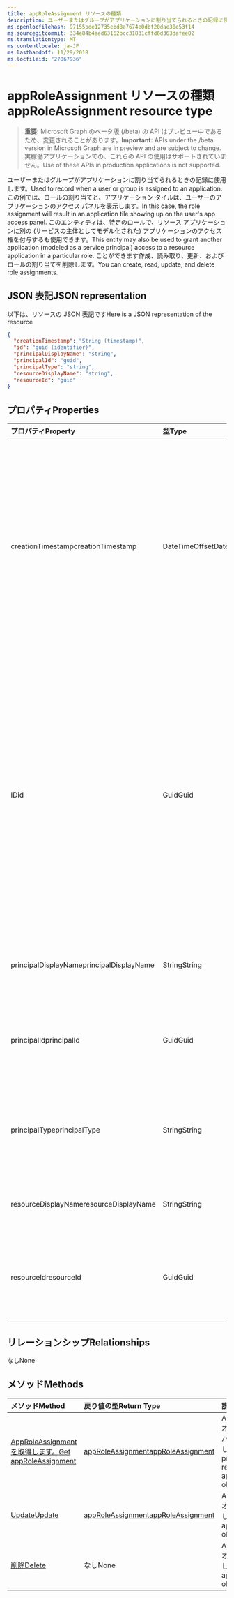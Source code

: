 ```yaml
---
title: appRoleAssignment リソースの種類
description: ユーザーまたはグループがアプリケーションに割り当てられるときの記録に使用します。 この例では、ロールの割り当てと、アプリケーション タイルは、ユーザーのアプリケーションのアクセス パネルを表示します。 このエンティティは、特定のロールで、リソース アプリケーションに別の (サービスの主体としてモデル化された) アプリケーションのアクセス権を付与するも使用できます。 ことができます作成、読み取り、更新、およびロールの割り当てを削除します。
ms.openlocfilehash: 97155bde12735ebd8a7674e0dbf20dae30e53f14
ms.sourcegitcommit: 334e84b4aed63162bcc31831cffd6d363dafee02
ms.translationtype: MT
ms.contentlocale: ja-JP
ms.lasthandoff: 11/29/2018
ms.locfileid: "27067936"
---
```

# <a name="approleassignment-resource-type"></a><span data-ttu-id="8f468-106">appRoleAssignment リソースの種類</span><span class="sxs-lookup"><span data-stu-id="8f468-106">appRoleAssignment resource type</span></span>

> <span data-ttu-id="8f468-107">**重要:** Microsoft Graph のベータ版 (/beta) の API はプレビュー中であるため、変更されることがあります。</span><span class="sxs-lookup"><span data-stu-id="8f468-107">**Important:** APIs under the /beta version in Microsoft Graph are in preview and are subject to change.</span></span> <span data-ttu-id="8f468-108">実稼働アプリケーションでの、これらの API の使用はサポートされていません。</span><span class="sxs-lookup"><span data-stu-id="8f468-108">Use of these APIs in production applications is not supported.</span></span>

<span data-ttu-id="8f468-109">ユーザーまたはグループがアプリケーションに割り当てられるときの記録に使用します。</span><span class="sxs-lookup"><span data-stu-id="8f468-109">Used to record when a user or group is assigned to an application.</span></span> <span data-ttu-id="8f468-110">この例では、ロールの割り当てと、アプリケーション タイルは、ユーザーのアプリケーションのアクセス パネルを表示します。</span><span class="sxs-lookup"><span data-stu-id="8f468-110">In this case, the role assignment will result in an application tile showing up on the user's app access panel.</span></span> <span data-ttu-id="8f468-111">このエンティティは、特定のロールで、リソース アプリケーションに別の (サービスの主体としてモデル化された) アプリケーションのアクセス権を付与するも使用できます。</span><span class="sxs-lookup"><span data-stu-id="8f468-111">This entity may also be used to grant another application (modeled as a service principal) access to a resource application in a particular role.</span></span> <span data-ttu-id="8f468-112">ことができます作成、読み取り、更新、およびロールの割り当てを削除します。</span><span class="sxs-lookup"><span data-stu-id="8f468-112">You can create, read, update, and delete role assignments.</span></span>


## <a name="json-representation"></a><span data-ttu-id="8f468-113">JSON 表記</span><span class="sxs-lookup"><span data-stu-id="8f468-113">JSON representation</span></span>

<span data-ttu-id="8f468-114">以下は、リソースの JSON 表記です</span><span class="sxs-lookup"><span data-stu-id="8f468-114">Here is a JSON representation of the resource</span></span>

<!-- {
  "blockType": "resource",
  "optionalProperties": [

  ],
  "@odata.type": "microsoft.graph.approleassignment"
}-->

```json
{
  "creationTimestamp": "String (timestamp)",
  "id": "guid (identifier)",
  "principalDisplayName": "string",
  "principalId": "guid",
  "principalType": "string",
  "resourceDisplayName": "string",
  "resourceId": "guid"
}

```
## <a name="properties"></a><span data-ttu-id="8f468-115">プロパティ</span><span class="sxs-lookup"><span data-stu-id="8f468-115">Properties</span></span>
| <span data-ttu-id="8f468-116">プロパティ</span><span class="sxs-lookup"><span data-stu-id="8f468-116">Property</span></span>     | <span data-ttu-id="8f468-117">型</span><span class="sxs-lookup"><span data-stu-id="8f468-117">Type</span></span>   |<span data-ttu-id="8f468-118">説明</span><span class="sxs-lookup"><span data-stu-id="8f468-118">Description</span></span>|
|:---------------|:--------|:----------|
|<span data-ttu-id="8f468-119">creationTimestamp</span><span class="sxs-lookup"><span data-stu-id="8f468-119">creationTimestamp</span></span>|<span data-ttu-id="8f468-120">DateTimeOffset</span><span class="sxs-lookup"><span data-stu-id="8f468-120">DateTimeOffset</span></span>|<span data-ttu-id="8f468-121">交付が作成された時刻。Timestamp 型は、ISO 8601 形式を使用して日付と時刻の情報を表し、UTC 時間に常に。</span><span class="sxs-lookup"><span data-stu-id="8f468-121">The time when the grant was created.The Timestamp type represents date and time information using ISO 8601 format and is always in UTC time.</span></span> <span data-ttu-id="8f468-122">たとえば、2014 年 1 月 1 日午前 0 時 (UTC) は、次のようになります。`'2014-01-01T00:00:00Z'`</span><span class="sxs-lookup"><span data-stu-id="8f468-122">For example, midnight UTC on Jan 1, 2014 would look like this: `'2014-01-01T00:00:00Z'`</span></span>|
|<span data-ttu-id="8f468-123">ID</span><span class="sxs-lookup"><span data-stu-id="8f468-123">id</span></span>|<span data-ttu-id="8f468-124">Guid</span><span class="sxs-lookup"><span data-stu-id="8f468-124">Guid</span></span>|<span data-ttu-id="8f468-125">プリンシパルに割り当てられたロールの id です。</span><span class="sxs-lookup"><span data-stu-id="8f468-125">The role id that was assigned to the principal.</span></span>  <span data-ttu-id="8f468-126">この役割は、 **appRoles**プロパティにターゲットのリソース アプリケーション**引数 resourceId**で宣言されなければなりません。</span><span class="sxs-lookup"><span data-stu-id="8f468-126">This role must be declared by the target resource application **resourceId** in its **appRoles** property.</span></span> <span data-ttu-id="8f468-127">リソースですべてのアクセス許可が宣言されていない場合は、デフォルトの id (GUID は 0) を指定してください。</span><span class="sxs-lookup"><span data-stu-id="8f468-127">Where the resource does not declare any permissions, a default id (zero GUID) must be specified.</span></span> <span data-ttu-id="8f468-128">キー。</span><span class="sxs-lookup"><span data-stu-id="8f468-128">Key.</span></span> <span data-ttu-id="8f468-129">null 許容ではありません。</span><span class="sxs-lookup"><span data-stu-id="8f468-129">Not nullable.</span></span> |
|<span data-ttu-id="8f468-130">principalDisplayName</span><span class="sxs-lookup"><span data-stu-id="8f468-130">principalDisplayName</span></span>|<span data-ttu-id="8f468-131">String</span><span class="sxs-lookup"><span data-stu-id="8f468-131">String</span></span>|<span data-ttu-id="8f468-132">アクセス権を与えられたプリンシパルの表示名。</span><span class="sxs-lookup"><span data-stu-id="8f468-132">The display name of the principal that was granted the access.</span></span>|
|<span data-ttu-id="8f468-133">principalId</span><span class="sxs-lookup"><span data-stu-id="8f468-133">principalId</span></span>|<span data-ttu-id="8f468-134">Guid</span><span class="sxs-lookup"><span data-stu-id="8f468-134">Guid</span></span>|<span data-ttu-id="8f468-135">アクセスを付与されているプリンシパルの一意の識別子 (**id**) です。</span><span class="sxs-lookup"><span data-stu-id="8f468-135">The unique identifier (**id**) for the principal being granted the access.</span></span> <span data-ttu-id="8f468-136">必要なを作成します。</span><span class="sxs-lookup"><span data-stu-id="8f468-136">Required on create.</span></span>            |
|<span data-ttu-id="8f468-137">principalType</span><span class="sxs-lookup"><span data-stu-id="8f468-137">principalType</span></span>|<span data-ttu-id="8f468-138">String</span><span class="sxs-lookup"><span data-stu-id="8f468-138">String</span></span>|<span data-ttu-id="8f468-139">プリンシパルの種類。</span><span class="sxs-lookup"><span data-stu-id="8f468-139">The type of principal.</span></span>  <span data-ttu-id="8f468-140">「ユーザー」、「グループ」または"ServicePrincipal"指定できます。</span><span class="sxs-lookup"><span data-stu-id="8f468-140">This can either be "User", "Group" or "ServicePrincipal".</span></span>|
|<span data-ttu-id="8f468-141">resourceDisplayName</span><span class="sxs-lookup"><span data-stu-id="8f468-141">resourceDisplayName</span></span>|<span data-ttu-id="8f468-142">String</span><span class="sxs-lookup"><span data-stu-id="8f468-142">String</span></span>|<span data-ttu-id="8f468-143">割り当てが作成するリソースの表示名。</span><span class="sxs-lookup"><span data-stu-id="8f468-143">The display name of the resource to which the assignment was made.</span></span>|
|<span data-ttu-id="8f468-144">resourceId</span><span class="sxs-lookup"><span data-stu-id="8f468-144">resourceId</span></span>|<span data-ttu-id="8f468-145">Guid</span><span class="sxs-lookup"><span data-stu-id="8f468-145">Guid</span></span>|<span data-ttu-id="8f468-146">割り当てが作成する対象のリソース (サービス主体) の一意の識別子 (**id**) です。</span><span class="sxs-lookup"><span data-stu-id="8f468-146">The unique identifier (**id**) for the target resource (service principal) for which the assignment was made.</span></span>|

## <a name="relationships"></a><span data-ttu-id="8f468-147">リレーションシップ</span><span class="sxs-lookup"><span data-stu-id="8f468-147">Relationships</span></span>
<span data-ttu-id="8f468-148">なし</span><span class="sxs-lookup"><span data-stu-id="8f468-148">None</span></span>


## <a name="methods"></a><span data-ttu-id="8f468-149">メソッド</span><span class="sxs-lookup"><span data-stu-id="8f468-149">Methods</span></span>

| <span data-ttu-id="8f468-150">メソッド</span><span class="sxs-lookup"><span data-stu-id="8f468-150">Method</span></span>           | <span data-ttu-id="8f468-151">戻り値の型</span><span class="sxs-lookup"><span data-stu-id="8f468-151">Return Type</span></span>    |<span data-ttu-id="8f468-152">説明</span><span class="sxs-lookup"><span data-stu-id="8f468-152">Description</span></span>|
|:---------------|:--------|:----------|
|[<span data-ttu-id="8f468-153">AppRoleAssignment を取得します。</span><span class="sxs-lookup"><span data-stu-id="8f468-153">Get appRoleAssignment</span></span>](../api/approleassignment-get.md) | [<span data-ttu-id="8f468-154">appRoleAssignment</span><span class="sxs-lookup"><span data-stu-id="8f468-154">appRoleAssignment</span></span>](approleassignment.md) |<span data-ttu-id="8f468-155">AppRoleAssignment オブジェクトのプロパティと関係を参照してください。</span><span class="sxs-lookup"><span data-stu-id="8f468-155">Read properties and relationships of appRoleAssignment object.</span></span>|
|[<span data-ttu-id="8f468-156">Update</span><span class="sxs-lookup"><span data-stu-id="8f468-156">Update</span></span>](../api/approleassignment-update.md) | [<span data-ttu-id="8f468-157">appRoleAssignment</span><span class="sxs-lookup"><span data-stu-id="8f468-157">appRoleAssignment</span></span>](approleassignment.md)   |<span data-ttu-id="8f468-158">AppRoleAssignment オブジェクトを更新します。</span><span class="sxs-lookup"><span data-stu-id="8f468-158">Update appRoleAssignment object.</span></span> |
|[<span data-ttu-id="8f468-159">削除</span><span class="sxs-lookup"><span data-stu-id="8f468-159">Delete</span></span>](../api/approleassignment-delete.md) | <span data-ttu-id="8f468-160">なし</span><span class="sxs-lookup"><span data-stu-id="8f468-160">None</span></span> |<span data-ttu-id="8f468-161">AppRoleAssignment オブジェクトを削除します。</span><span class="sxs-lookup"><span data-stu-id="8f468-161">Delete appRoleAssignment object.</span></span> |

<!-- uuid: 8fcb5dbc-d5aa-4681-8e31-b001d5168d79
2015-10-25 14:57:30 UTC -->
<!-- {
  "type": "#page.annotation",
  "description": "appRoleAssignment resource",
  "keywords": "",
  "section": "documentation",
  "tocPath": ""
}-->